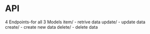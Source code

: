 # API

4 Endpoints-for all 3 Models
  item/ - retrive data
  update/ - update data
  create/ - create new data
  delete/ - delete data
  
